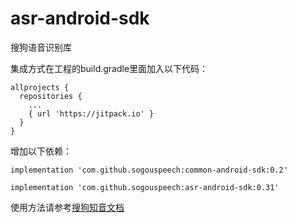 # asr-android-sdk
搜狗语音识别库

集成方式在工程的build.gradle里面加入以下代码：
```
allprojects {
  repositories {
    ... 
    { url 'https://jitpack.io' }
  }
}
```
增加以下依赖：
```
implementation 'com.github.sogouspeech:common-android-sdk:0.2'
```
```
implementation 'com.github.sogouspeech:asr-android-sdk:0.31'
```

使用方法请参考[搜狗知音文档](https://docs.zhiyin.sogou.com/docs/asr/sdk)
